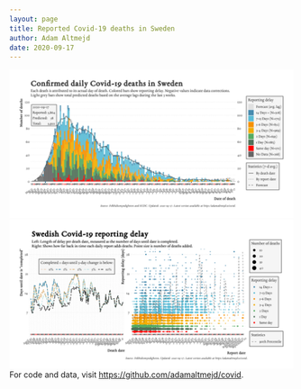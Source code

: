 ```yaml
---
layout: page
title: Reported Covid-19 deaths in Sweden
author: Adam Altmejd
date: 2020-09-17
---
```


![Graph of Swedish Covid-19 deaths with reporting delay.](deaths_lag_sweden_2020-09-17.png "Swedish Covid-19 deaths.")
![Graph of Swedish Covid-19 reporting delay in daily deaths.](lag_trend_sweden_2020-09-17.png "Trend in Swedish Covid-19 mortality reporting delay.")
For code and data, visit <https://github.com/adamaltmejd/covid>.
